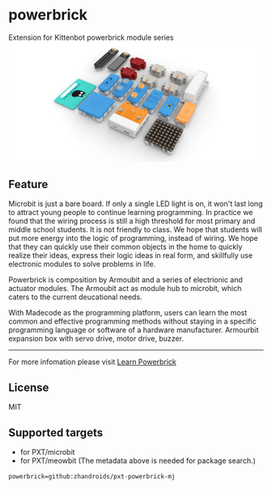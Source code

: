 # powerbrick

Extension for Kittenbot powerbrick module series
![](icon.png)

## Feature

Microbit is just a bare board. If only a single LED light is on, it won't last long to attract young people to continue learning programming. In practice we found that the wiring process is still a high threshold for most primary and middle school students. It is not friendly to class. We hope that students will put more energy into the logic of programming, instead of wiring. We hope that they can quickly use their common objects in the home to quickly realize their ideas, express their logic ideas in real form, and skillfully use electronic modules to solve problems in life. 

Powerbrick is composition by Armoubit and a series of electrionic and actuator modules. The Armoubit act as module hub to microbit, which caters to the current deucational needs. 

With Madecode as the programming platform, users can learn the most common and effective programming methods without staying in a specific programming language or software of a hardware manufacturer. Armourbit expansion box with servo drive, motor drive, buzzer.


----------

For more infomation please visit [Learn Powerbrick](http://learn.kittenbot.cn/zh_CN/latest/powerbrick/index.html)

## License

MIT

## Supported targets

* for PXT/microbit
* for PXT/meowbit
(The metadata above is needed for package search.)

```package
powerbrick=github:zhandroids/pxt-powerbrick-mj
```